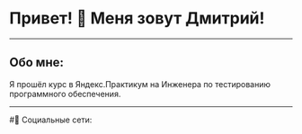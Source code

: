 # Привет! 👋 Меня зовут Дмитрий!
___
## Обо мне: 
Я прошёл курс в Яндекс.Практикум на Инженера по тестированию программного обеспечения.
___
#🤝 Социальные сети:
